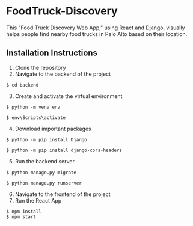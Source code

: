 ﻿# FoodTruck-Discovery
 
This "Food Truck Discovery Web App," using React and Django, visually helps people find nearby food trucks in Palo Alto based on their location.

## Installation Instructions

1. Clone the repository
2. Navigate to the backend of the project
```
$ cd backend
```
3. Create and activate the virtual environment
```
$ python -m venv env

$ env\Scripts\activate
```
4. Download important packages
```
$ python -m pip install Django

$ python -m pip install django-cors-headers
```
5. Run the backend server
```
$ python manage.py migrate

$ python manage.py runserver
```
6. Navigate to the frontend of the project
7. Run the React App
```
$ npm install
$ npm start
```

